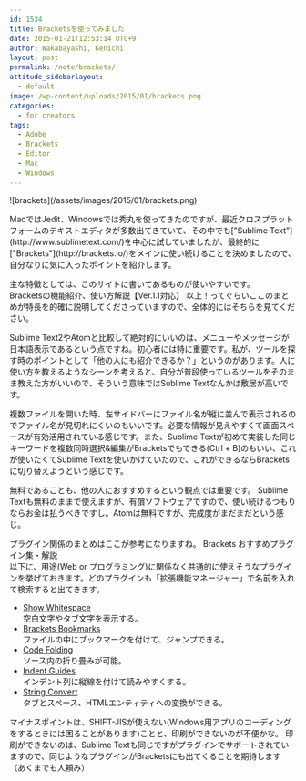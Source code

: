 ```yaml
---
id: 1534
title: Bracketsを使ってみました
date: 2015-01-21T12:53:14 UTC+9
author: Wakabayashi, Kenichi
layout: post
permalink: /note/brackets/
attitude_sidebarlayout:
  - default
image: /wp-content/uploads/2015/01/brackets.png
categories:
  - for creators
tags:
  - Adobe
  - Brackets
  - Editor
  - Mac
  - Windows
---
```

<p>
![brackets](/assets/images/2015/01/brackets.png)
</p>
<p>
MacではJedit、Windowsでは秀丸を使ってきたのですが、最近クロスプラットフォームのテキストエディタが多数出てきていて、その中でも["Sublime Text"](http://www.sublimetext.com/)を中心に試していましたが、最終的に["Brackets"](http://brackets.io/)をメインに使い続けることを決めましたので、自分なりに気に入ったポイントを紹介します。
</p>
<p>
主な特徴としては、このサイトに書いてあるものが使いやすいです。<br />
Bracketsの機能紹介、使い方解説【Ver.1.1対応】
</a>
以上！ってぐらいここのまとめが特長を的確に説明してくださっていますので、全体的にはそちらを見てください。
</p>
<p>
Sublime Text2やAtomと比較して絶対的にいいのは、メニューやメッセージが日本語表示であるという点ですね。初心者には特に重要です。私が、ツールを探す時のポイントとして「他の人にも紹介できるか？」というのがあります。人に使い方を教えるようなシーンを考えると、自分が普段使っているツールをそのまま教えた方がいいので、そういう意味ではSublime Textなんかは敷居が高いです。
</p>
<p>
複数ファイルを開いた時、左サイドバーにファイル名が縦に並んで表示されるのでファイル名が見切れにくいのもいいです。必要な情報が見えやすくて画面スペースが有効活用されている感じです。また、Sublime Textが初めて実装した同じキーワードを複数同時選択&編集がBracketsでもできる(Ctrl + B)のもいい、これが使いたくてSublime Textを使いかけていたので、これができるならBracketsに切り替えようという感じです。
</p>
<p>
無料であることも、他の人におすすめするという観点では重要です。
Sublime Textも無料のままで使えますが、有償ソフトウェアですので、使い続けるつもりならお金は払うべきですし。Atomは無料ですが、完成度がまだまだという感じ。
</p>
<p>
プラグイン関係のまとめはここが参考になりますね。
Brackets おすすめプラグイン集・解説
</a> <br />
以下に、用途(Web or プログラミング)に関係なく共通的に使えそうなプラグインを挙げておきます。どのプラグインも「拡張機能マネージャー」で名前を入れて検索すると出てきます。

- [Show Whitespace](https://github.com/DennisKehrig/brackets-show-whitespace)<br />空白文字やタブ文字を表示する。
- [Brackets Bookmarks](https://github.com/toshsharma/brackets-bookmarks)<br />ファイルの中にブックマークを付けて、ジャンプできる。
- [Code Folding](https://github.com/thehogfather/brackets-code-folding)<br />ソース内の折り畳みが可能。
- [Indent Guides](https://github.com/lkcampbell/brackets-indent-guides)<br />インデント列に縦線を付けて読みやすくする。
- [String Convert](https://github.com/mikechambers/StringConvert)<br />タブとスペース、HTMLエンティティへの変換ができる。

</p>
<p>
マイナスポイントは、SHIFT-JISが使えない(Windows用アプリのコーディングをするときには困ることがあります)ことと、印刷ができないのが不便かな。
印刷ができないのは、Sublime Textも同じですがプラグインでサポートされていますので、同じようなプラグインがBracketsにも出てくることを期待します（あくまでも人頼み）
</p>
